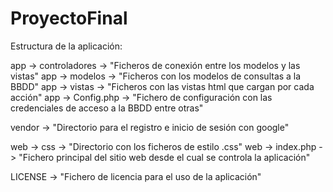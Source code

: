 # ProyectoFinal
Estructura de la aplicación:

app -> controladores -> "Ficheros de conexión entre los modelos y las vistas"
app -> modelos -> "Ficheros con los modelos de consultas a la BBDD"
app -> vistas -> "Ficheros con las vistas html que cargan por cada acción"
app -> Config.php -> "Fichero de configuración con las credenciales de acceso a la BBDD entre otras"

vendor ->  "Directorio para el registro e inicio de sesión con google"

web -> css -> "Directorio con los ficheros de estilo .css"
web -> index.php -> "Fichero principal del sitio web desde el cual se controla la aplicación"

LICENSE -> "Fichero de licencia para el uso de la aplicación"
